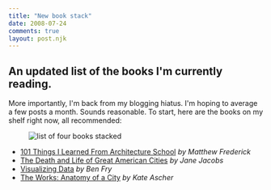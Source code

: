 ```yaml
---
title: "New book stack"
date: 2008-07-24
comments: true
layout: post.njk
---
```

<h2 class="post-subtitle">An updated list of the books I'm currently reading.</h2>

More importantly, I'm back from my blogging hiatus. I'm hoping to average a few posts a month. Sounds reasonable. To start, here are the books on my shelf right now, all recommended:

<figure class="figure">
  <img src="/media/posts/new-book-stack/bookstack2.jpg" alt="list of four books stacked" title="bookstack2" />
</figure>

*   [101 Things I Learned From Architecture School][1] *by Matthew Frederick*
*   [The Death and Life of Great American Cities][2] *by Jane Jacobs*
*   [Visualizing Data][3] *by Ben Fry*
*   [The Works: Anatomy of a City][4] *by Kate Ascher*

 [1]: http://www.amazon.com/101-Things-Learned-Architecture-School/dp/0262062666/ref=pd_bbs_sr_1?ie=UTF8&s=books&qid=1216877004&sr=8-1
 [2]: http://www.amazon.com/Death-American-Cities-Modern-Library/dp/0679600477/ref=pd_bbs_sr_1?ie=UTF8&s=books&qid=1216877051&sr=1-1
 [3]: http://www.amazon.com/Visualizing-Data-Ben-Fry/dp/0596514557/ref=pd_bbs_sr_1?ie=UTF8&s=books&qid=1216877115&sr=8-1
 [4]: http://www.amazon.com/Works-Anatomy-City-Kate-Ascher/dp/0143112708/ref=pd_bbs_1?ie=UTF8&s=books&qid=1216877175&sr=8-1
